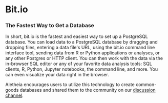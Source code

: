 # Bit.io

### The Fastest Way to Get a Database

In short, bit.io is the fastest and easiest way to set up a PostgreSQL database. You can load data to a PostgreSQL database by dragging and dropping files, entering a data file's URL, using the bit.io command line interface tool, sending data from R or Python applications or analyses, or any other Postgres or HTTP client. You can then work with the data via the in-browser SQL editor or any of your favorite data analysis tools: SQL clients, R, Python, Jupyter notebooks, the command line, and more. You can even visualize your data right in the browser.

Aletheia encourages users to utilize this technology to create common-goods databases and shared them to the community on our [discussion channel](https://github.com/Aletheia-Data/docs.aletheiadata.org/discussions/8).&#x20;
